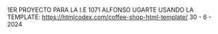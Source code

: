 1ER PROYECTO PARA LA I.E 1071 ALFONSO UGARTE
USANDO LA TEMPLATE: https://htmlcodex.com/coffee-shop-html-template/
30 - 6 - 2024
